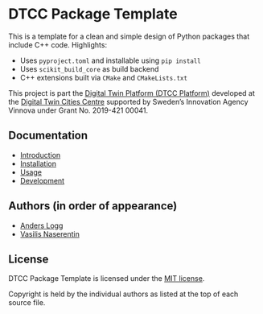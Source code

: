 # DTCC Package Template

This is a template for a clean and simple design of Python packages that include
C++ code. Highlights:

* Uses `pyproject.toml` and installable using `pip install`
* Uses `scikit_build_core` as build backend
* C++ extensions built via `CMake` and `CMakeLists.txt`

This project is part the
[Digital Twin Platform (DTCC Platform)](https://gitlab.com/dtcc-platform)
developed at the
[Digital Twin Cities Centre](https://dtcc.chalmers.se/)
supported by Sweden’s Innovation Agency Vinnova under Grant No. 2019-421 00041.

## Documentation

* [Introduction](./docs/introduction.md)
* [Installation](./docs/installation.md)
* [Usage](./docs/usage.md)
* [Development](./docs/development.md)

## Authors (in order of appearance)

* [Anders Logg](http://anders.logg.org)
* [Vasilis Naserentin](https://www.chalmers.se/en/Staff/Pages/vasnas.aspx)

## License

DTCC Package Template is licensed under the
[MIT license](https://opensource.org/licenses/MIT).

Copyright is held by the individual authors as listed at the top of
each source file.
